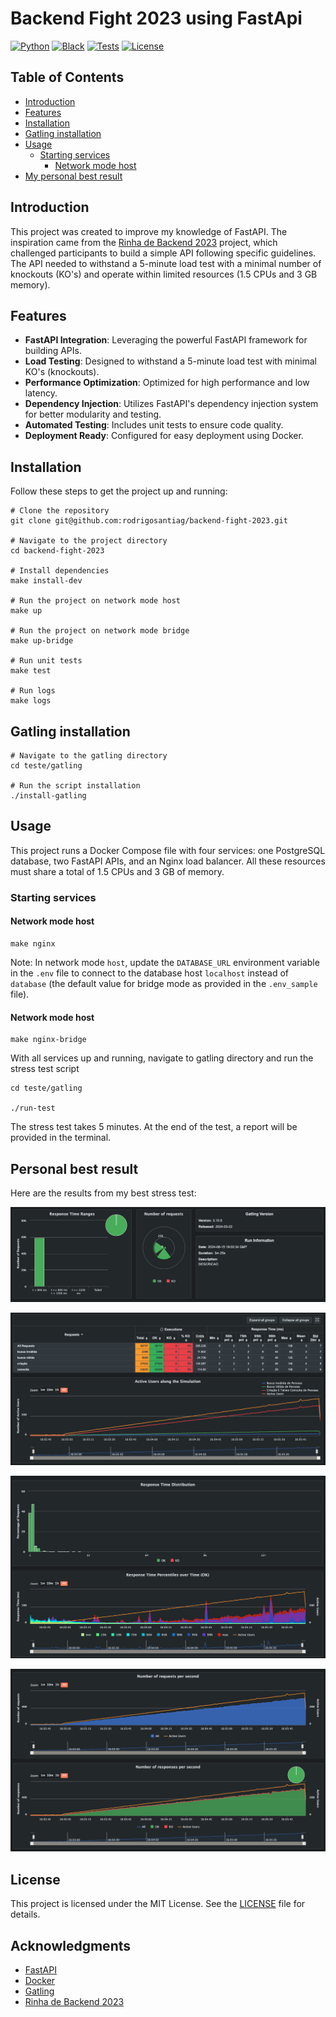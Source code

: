# Backend Fight 2023 using FastApi

[![Python](https://img.shields.io/badge/python-3.11-green)](https://www.python.org)
[![Black](https://img.shields.io/badge/code%20style-black-000000.svg)](https://github.com/psf/black)
[![Tests](https://github.com/rodrigosantiag/backend-fight-2023/actions/workflows/tests.yml/badge.svg)](https://github.com/noverde/backend-fight-2023/actions)
[![License](https://img.shields.io/badge/license-MIT-blue.svg)](LICENSE)

## Table of Contents

- [Introduction](#introduction)
- [Features](#features)
- [Installation](#installation)
- [Gatling installation](#gatling-installation)
- [Usage](#usage)
  - [Starting services](starting-services)
    - [Network mode host](network-mode-host)
- [My personal best result](#my-personal-best-result)

## Introduction

This project was created to improve my knowledge of FastAPI. The inspiration came from the [Rinha de Backend 2023](https://github.com/zanfranceschi/rinha-de-backend-2023-q3) project, which challenged participants to build a simple API following specific guidelines. The API needed to withstand a 5-minute load test with a minimal number of knockouts (KO's) and operate within limited resources (1.5 CPUs and 3 GB memory).

## Features

- **FastAPI Integration**: Leveraging the powerful FastAPI framework for building APIs.
- **Load Testing**: Designed to withstand a 5-minute load test with minimal KO's (knockouts).
- **Performance Optimization**: Optimized for high performance and low latency.
- **Dependency Injection**: Utilizes FastAPI's dependency injection system for better modularity and testing.
- **Automated Testing**: Includes unit tests to ensure code quality.
- **Deployment Ready**: Configured for easy deployment using Docker.


## Installation

Follow these steps to get the project up and running:

```shell
# Clone the repository
git clone git@github.com:rodrigosantiag/backend-fight-2023.git

# Navigate to the project directory
cd backend-fight-2023

# Install dependencies
make install-dev

# Run the project on network mode host
make up

# Run the project on network mode bridge
make up-bridge

# Run unit tests
make test

# Run logs
make logs
```

## Gatling installation

```shell
# Navigate to the gatling directory
cd teste/gatling

# Run the script installation
./install-gatling
```

## Usage

This project runs a Docker Compose file with four services: one PostgreSQL database, two FastAPI APIs, and an Nginx load balancer. All these resources must share a total of 1.5 CPUs and 3 GB of memory.

### Starting services

#### Network mode host

```shell
make nginx
```

Note: In network mode `host`, update the `DATABASE_URL` environment variable in the `.env` file to connect to the database host `localhost` instead of `database` (the default value for bridge mode as provided in the `.env_sample` file).

#### Network mode host

```shell
make nginx-bridge
```

With all services up and running, navigate to gatling directory and run the stress test script

```shell
cd teste/gatling

./run-test
```

The stress test takes 5 minutes. At the end of the test, a report will be provided in the terminal.

## Personal best result

Here are the results from my best stress test:

![Ranges](stress-test-results/gloabl1.png)

![Stats and active users](stress-test-results/global2.png)

![Response time distribution and percentiles](stress-test-results/global3.png)

![Requests and responses per second](stress-test-results/global4.png)

## License

This project is licensed under the MIT License. See the [LICENSE](https://www.mit.edu/~amini/LICENSE.md) file for details.

## Acknowledgments

* [FastAPI](https://fastapi.tiangolo.com/)
* [Docker](https://www.docker.com/)
* [Gatling](https://gatling.io/)
* [Rinha de Backend 2023](https://github.com/zanfranceschi/rinha-de-backend-2023-q3)

